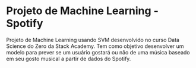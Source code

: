 # Projeto de Machine Learning - Spotify
Projeto de Machine Learning usando SVM desenvolvido no curso Data Science do Zero da Stack Academy. Tem como objetivo desenvolver um modelo para prever se um usuário gostará ou não de uma música baseado em seu gosto musical a partir de dados do Spotify.
